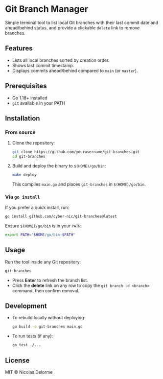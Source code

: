 # Git Branch Manager

Simple terminal tool to list local Git branches with their last commit date and ahead/behind status, and provide a clickable `delete` link to remove branches.

## Features

- Lists all local branches sorted by creation order.
- Shows last commit timestamp.
- Displays commits ahead/behind compared to `main` (or `master`).
<!-- - Provides a `delete` link per row for branch cleanup. -->

## Prerequisites

- Go 1.18+ installed
- `git` available in your PATH

## Installation

### From source

1. Clone the repository:

   ```sh
   git clone https://github.com/yourusername/git-branches.git
   cd git-branches
   ```

2. Build and deploy the binary to `$(HOME)/go/bin`:

   ```sh
   make deploy
   ```

   This compiles `main.go` and places `git-branches` in `$(HOME)/go/bin`.

### Via `go install`

If you prefer a quick install, run:

```sh
go install github.com/cyber-nic/git-branches@latest
```

Ensure `$(HOME)/go/bin` is in your `PATH`:

```sh
export PATH="$HOME/go/bin:$PATH"
```

## Usage

Run the tool inside any Git repository:

```sh
git-branches
```

- Press **Enter** to refresh the branch list.
- Click the **delete** link on any row to copy the `git branch -d <branch>` command, then confirm removal.

## Development

- To rebuild locally without deploying:

  ```sh
  go build -o git-branches main.go
  ```

- To run tests (if any):

  ```sh
  go test ./...
  ```

## License

MIT © Nicolas Delorme
